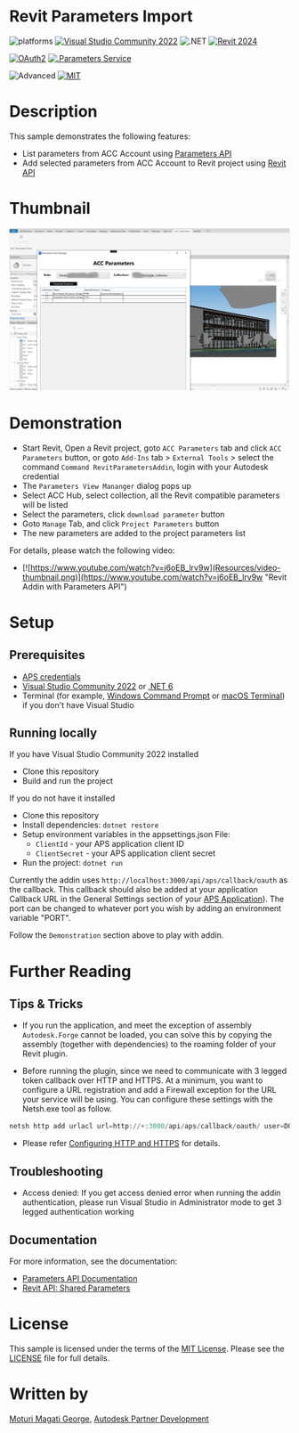 # Revit Parameters Import

![platforms](https://img.shields.io/badge/platform-windows-lightgray.svg)
[![Visual Studio Community 2022](https://img.shields.io/badge/Visual%20Studio-2022-green.svg)](https://visualstudio.microsoft.com/vs/community/)
![.NET](https://img.shields.io/badge/.NET%20Framework-4.8-blue.svg)
[![Revit 2024](https://img.shields.io/badge/Revit-2024-lightgrey.svg)](http://autodesk.com/revit)

[![OAuth2](https://img.shields.io/badge/OAuth2-v2-green.svg)](http://developer.autodesk.com/)
[![.Parameters Service](https://img.shields.io/badge/Parameters%20-v1-green.svg)](https://aps.autodesk.com/en/docs/parameters/v1/overview/introduction/)


![Advanced](https://img.shields.io/badge/Level-Advanced-red.svg)
[![MIT](https://img.shields.io/badge/License-MIT-blue.svg)](http://opensource.org/licenses/MIT)


# Description

This sample demonstrates the following features:
- List parameters from ACC Account using [Parameters API](https://aps.autodesk.com/en/docs/parameters/v1/overview/introduction/)
- Add selected parameters from ACC Account to Revit project using [Revit API](https://help.autodesk.com/view/RVT/2024/ENU/?guid=Revit_API_Revit_API_Developers_Guide_Basic_Interaction_with_Revit_Elements_Parameters_Shared_Parameters_html)


# Thumbnail

![thumbnail](Resources/parameters_thumbail.png)


# Demonstration

- Start Revit, Open a Revit project, goto `ACC Parameters` tab and click `ACC Parameters` button, or goto `Add-Ins` tab > `External Tools` > select the command `Command RevitParametersAddin`, login with your Autodesk credential
- The `Parameters View Mananger` dialog pops up
- Select ACC Hub, select collection, all the Revit compatible parameters will be listed
- Select the parameters, click `download parameter` button
- Goto `Manage` Tab, and click `Project Parameters` button
- The new parameters are added to the project parameters list

For details, please watch the following video:

- [![https://www.youtube.com/watch?v=j6oEB_lrv9w](Resources/video-thumbnail.png)](https://www.youtube.com/watch?v=j6oEB_lrv9w "Revit Addin with Parameters API")

# Setup

## Prerequisites

- [APS credentials](https://forge.autodesk.com/en/docs/oauth/v2/tutorials/create-app)
- [Visual Studio Community 2022](https://visualstudio.microsoft.com/vs/community/) or [.NET 6](https://dotnet.microsoft.com/en-us/download/dotnet/6.0)
- Terminal (for example, [Windows Command Prompt](https://en.wikipedia.org/wiki/Cmd.exe) 
or [macOS Terminal](https://support.apple.com/guide/terminal/welcome/mac)) if you don't have Visual Studio

## Running locally

If you have Visual Studio Community 2022 installed

- Clone this repository
- Build and run the project

If you do not have it installed

- Clone this repository
- Install dependencies: `dotnet restore`
- Setup environment variables in the appsettings.json File:
  - `ClientId` - your APS application client ID
  - `ClientSecret` - your APS application client secret
- Run the project: `dotnet run`

Currently the addin uses `http://localhost:3000/api/aps/callback/oauth` as the callback. This callback should also be added at your application Callback URL in the General Settings section of your [APS Application](https://aps.autodesk.com/myapps/)). The port can be changed to whatever port you wish by adding an environment variable "PORT".

Follow the `Demonstration` section above to play with addin.

# Further Reading
## Tips & Tricks
- If you run the application, and meet the exception of assembly `Autodesk.Forge` cannot be loaded, you can solve this by copying the assembly (together with dependencies) to the roaming folder of your Revit plugin.

- Before running the plugin, since we need to communicate with 3 legged token callback over HTTP and HTTPS. At a minimum, you want to configure a URL registration and add a Firewall exception for the URL your service will be using. You can configure these settings with the Netsh.exe tool as follow. 
```powershell
netsh http add urlacl url=http://+:3000/api/aps/callback/oauth/ user=DOMAIN\user
```
- Please refer [Configuring HTTP and HTTPS](https://docs.microsoft.com/en-us/dotnet/framework/wcf/feature-details/configuring-http-and-https?redirectedfrom=MSDN) for details.

## Troubleshooting

- Access denied: If you get access denied error when running the addin authentication, please run Visual Studio in Administrator mode to get 3 legged authentication working


## Documentation

For more information, see the documentation:

- [Parameters API Documentation](https://aps.autodesk.com/autodesk-parameters-api-cover-page)
- [Revit API: Shared Parameters](https://help.autodesk.com/view/RVT/2024/ENU/?guid=Revit_API_Revit_API_Developers_Guide_Basic_Interaction_with_Revit_Elements_Parameters_Shared_Parameters_html)

# License

This sample is licensed under the terms of the [MIT License](http://opensource.org/licenses/MIT). Please see the [LICENSE](LICENSE) file for full details.

# Written by
[Moturi Magati George](https://www.linkedin.com/in/moturigeorge/), [Autodesk Partner Development](http://aps.autodesk.com)
